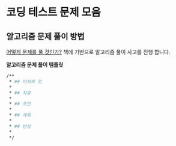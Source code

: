 # 코딩 테스트 문제 모음

## 알고리즘 문제 풀이 방법
[어떻게 문제를 풀 것인가?](https://www.aladin.co.kr/shop/wproduct.aspx?ItemId=390671) 책에 기반으로 알고리즘 풀이 사고를 진행 합니다.

**알고리즘 문제 풀이 템플릿**
```bash
/**
 * ## 미지의 것
 *
 * ## 자료
 *
 * ## 조건
 *
 * ## 계획
 *
 * ## 반성
 *
 */
```

